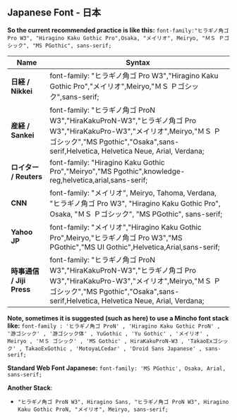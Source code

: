 ## Japanese Font - 日本

**So the current recommended practice is like this:**
`font-family:"ヒラギノ角ゴ Pro W3", "Hiragino Kaku Gothic Pro",Osaka, "メイリオ", Meiryo, "ＭＳ Ｐゴシック", "MS PGothic", sans-serif;`

| Name                      | Syntax                                                                                                                                                                                                      |
| ------------------------- | ----------------------------------------------------------------------------------------------------------------------------------------------------------------------------------------------------------- |
| **日経 / Nikkei**         | font-family: "ヒラギノ角ゴ Pro W3","Hiragino Kaku Gothic Pro","メイリオ",Meiryo,"ＭＳ Ｐゴシック",sans-serif;                                                                                               |
| **産経 / Sankei**         | font-family: "ヒラギノ角ゴ ProN W3","HiraKakuProN-W3","ヒラギノ角ゴ Pro W3","HiraKakuPro-W3","メイリオ",Meiryo,"ＭＳ Ｐゴシック","MS Pgothic","Osaka",sans-serif,Helvetica, Helvetica Neue, Arial, Verdana; |
| **ロイター / Reuters**    | font-family: "Hiragino Kaku Gothic Pro","Meiryo","MS Pgothic",knowledge-reg,helvetica,arial,sans-serif;                                                                                                     |
| **CNN**                   | font-family: "メイリオ", Meiryo, Tahoma, Verdana, "ヒラギノ角ゴ Pro W3", "Hiragino Kaku Gothic Pro", Osaka, "ＭＳ Ｐゴシック", "MS PGothic", sans-serif;                                                    |
| **Yahoo JP**              | font-family: "メイリオ","Hiragino Kaku Gothic Pro",Meiryo,"ヒラギノ角ゴ Pro W3","MS PGothic","MS UI Gothic",Helvetica,Arial,sans-serif;                                                                     |
| **時事通信 / Jiji Press** | font-family: "ヒラギノ角ゴ ProN W3","HiraKakuProN-W3","ヒラギノ角ゴ Pro W3","HiraKakuPro-W3","メイリオ",Meiryo,"ＭＳ Ｐゴシック","MS Pgothic","Osaka",sans-serif,Helvetica, Helvetica Neue, Arial, Verdana; |

**Note, sometimes it is suggested (such as here) to use a Mincho font stack like:**
`font-family : 'ヒラギノ角ゴ ProN' , 'Hiragino Kaku Gothic ProN' , '游ゴシック' , '游ゴシック体' , YuGothic , 'Yu Gothic' , 'メイリオ' , Meiryo , 'ＭＳ ゴシック' , 'MS Gothic' , HiraKakuProN-W3 , 'TakaoExゴシック' , TakaoExGothic , 'MotoyaLCedar' , 'Droid Sans Japanese' , sans-serif;`

**Standard Web Font Japanese:**
`font-family: 'MS PGothic', Osaka, Arial, sans-serif;`

**Another Stack**:

- `"ヒラギノ角ゴ ProN W3", Hiragino Sans, "ヒラギノ角ゴ ProN W3", Hiragino Kaku Gothic ProN, "メイリオ", Meiryo, sans-serif;`
